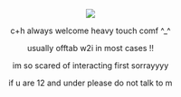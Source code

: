 <p text align=center>
<image src=https://files.catbox.moe/1wch6s.png> </p>
<p text align=center>c+h always welcome heavy touch comf ^_^</p>
<p text align=center>usually offtab w2i in most cases !!</p>
<p text align=center>im so scared of interacting first sorrayyyy</p>
<p text align=center>if u are 12 and under please do not talk to m</p>

